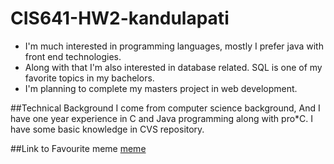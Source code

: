 # CIS641-HW2-kandulapati

- I'm much interested in programming languages, mostly I prefer java with front end technologies.
- Along with that I'm also interested in database related. SQL is one of my favorite topics in my bachelors.
- I'm planning to complete my masters project in web development.

##Technical Background
I come from computer science background, And I have one year experience in C and Java programming along with pro*C. I have some basic knowledge in CVS repository. 

##Link to Favourite meme
[meme](https://www.google.com/url?sa=i&url=https%3A%2F%2Fthechive.com%2Fhumor%2Fthese-computer-memes-are-technically-funny-27-photos%2F&psig=AOvVaw1XmDIbSgy5HzoSA-sR-350&ust=1695939800409000&source=images&cd=vfe&opi=89978449&ved=0CA8QjRxqFwoTCNjtw5zqy4EDFQAAAAAdAAAAABAE)

